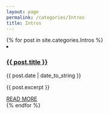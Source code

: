 ```yaml
---
layout: page
permalink: /categories/Intros
title: Intros
---
```

<div class="categoryContainer">
  {% for post in site.categories.Intros %}
  <li>
    <h3 class="catTitle"><a href="{{ post.url }}">{{ post.title }}</a></h3>  
    <span>{{ post.date | date_to_string }}</span>    
    <article class="archive-item">
      <p>{{ post.excerpt }}</p>
      <a href="{{ post.url }}">READ MORE</a>
    </article>
  </li>
  {% endfor %}
</div>